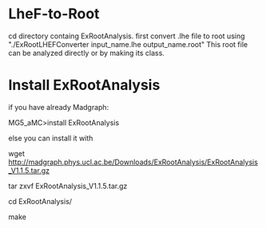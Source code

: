 # LheF-to-Root
cd  directory containg ExRootAnalysis.
first convert .lhe file to root using "./ExRootLHEFConverter input_name.lhe output_name.root" 
This root file can be analyzed directly or by making its class.
# Install ExRootAnalysis
if you have already Madgraph:

MG5_aMC>install ExRootAnalysis 

else you can install it with

wget http://madgraph.phys.ucl.ac.be/Downloads/ExRootAnalysis/ExRootAnalysis_V1.1.5.tar.gz

tar zxvf ExRootAnalysis_V1.1.5.tar.gz

cd ExRootAnalysis/

make
